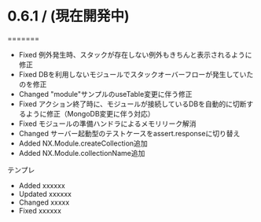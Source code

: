 # 0.6.1 / (現在開発中)
=======

  * Fixed 例外発生時、スタックが存在しない例外もきちんと表示されるように修正
  * Fixed DBを利用しないモジュールでスタックオーバーフローが発生していたのを修正
  * Changed "module"サンプルのuseTable変更に伴う修正
  * Fixed アクション終了時に、モジュールが接続しているDBを自動的に切断するように修正（MongoDB変更に伴う対応）
  * Fixed モジュールの準備ハンドラによるメモリリーク解消
  * Changed サーバー起動型のテストケースをassert.responseに切り替え
  * Added NX.Module.createCollection追加
  * Added NX.Module.collectionName追加





テンプレ
  * Added xxxxxx
  * Updated xxxxxx
  * Changed xxxxx
  * Fixed xxxxxx

